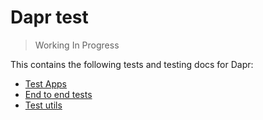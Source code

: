 # Dapr test

> Working In Progress

This contains the following tests and testing docs for Dapr:

- [Test Apps](./apps)
- [End to end tests](./e2e)
- [Test utils](./utils)